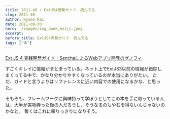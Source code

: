 ```yaml
---
title: 2011-40 / ExtJS4開発ガイド　読んでる
slug: 2011-40
author: Ryoma Kai
date: 2011-09-30
hero: ./images/img_book_extjs.jpeg
excerpt: 
before_title: ExtJS4開発ガイド　読んでる
tags: ["本"]
---
```


[Ext JS 4 実践開発ガイド｜SenchaによるWebアプリ開発のゼノフィ](https://www.xenophy.com/product/sencha/guide/ext_js/)

すごくキレイに情報がまとまっている。ネット上でExtJS3以前の情報が錯綜しまくってる中で、かなり分かりやすくなっているのが本当にありがたい。
ただ、ガイドと言うよりはリファレンスに近い内容での使用になるかな、と思った。

そもそも、フレームワークに興味持って学ぼうとしてこの本を手に取っている人は、大半が実物弄った後の人だろうし、そうなるのもやむを得ないんじゃないのかなと。
暫くはこれに頼りっきりになりそう。
